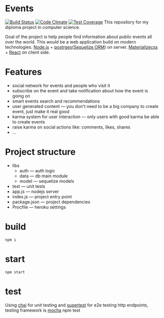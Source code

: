 Events
===
[![Build Status](https://travis-ci.org/Egor-Sapronov/events.svg?branch=develop)](https://travis-ci.org/Egor-Sapronov/events) [![Code Climate](https://codeclimate.com/github/Egor-Sapronov/events/badges/gpa.svg)](https://codeclimate.com/github/Egor-Sapronov/events) [![Test Coverage](https://codeclimate.com/github/Egor-Sapronov/events/badges/coverage.svg)](https://codeclimate.com/github/Egor-Sapronov/events)
This repository for my diploma project in computer science.

Goal of the project is help people find information about public events all over the world. This would be a web application build on modern technologies. [Node.js](http://nodejs.org) + [postrges](http://www.postgresql.org)([Sequelize ORM](http://sequelizejs.com)) on server. [Materializecss](http://materializecss.com) + [React](http://facebook.github.io/react/) on client side.

Features
===
- social network for events and people who visit it
- subscribe on the event and take notification about how the event is going on
- smart events search and recommendations
- user generated content — you don't need to be a big company to create event, just make it real good
- karma system for user interaction — only users with good karma be able to create events
- raise karma on social actions like: comments, likes, shares
- ...

Project structure
===
- libs
    - auth — auth logic
    - data — db main module
    - model — sequelize models
- test — unit tests
- app.js — nodejs server
- index.js — project entry point
- package.json — project dependencies
- Procfile — heroku settings

build
==
    npm i

start
==
    npm start

test
==
Using [chai](http://chaijs.com) for unit testing and [supertest](https://github.com/visionmedia/supertest) for e2e testing http endpoints, testing framework is [mocha](http://mochajs.org)
    npm test

